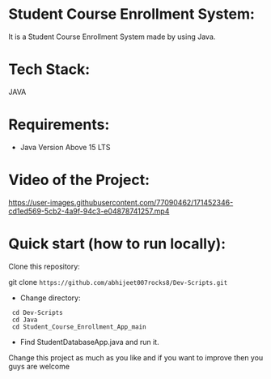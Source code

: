 # Student Course Enrollment System:
  It is a Student Course Enrollment System made by using Java.
  
# Tech Stack:
  JAVA
 
# Requirements:
  - Java Version Above 15 LTS

# Video of the Project:



https://user-images.githubusercontent.com/77090462/171452346-cd1ed569-5cb2-4a9f-94c3-e04878741257.mp4


# Quick start (how to run locally):

Clone this repository:

git clone ```https://github.com/abhijeet007rocks8/Dev-Scripts.git```
- Change directory:
```
 cd Dev-Scripts
 cd Java
 cd Student_Course_Enrollment_App_main
```
- Find StudentDatabaseApp.java and run it.


Change this project as much as you like and if you want to improve then you guys are welcome
